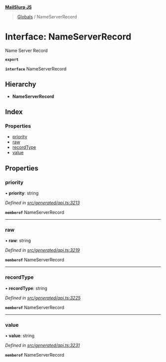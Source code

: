 **[MailSlurp JS](../README.md)**

> [Globals](../README.md) / NameServerRecord

# Interface: NameServerRecord

Name Server Record

**`export`** 

**`interface`** NameServerRecord

## Hierarchy

* **NameServerRecord**

## Index

### Properties

* [priority](nameserverrecord.md#priority)
* [raw](nameserverrecord.md#raw)
* [recordType](nameserverrecord.md#recordtype)
* [value](nameserverrecord.md#value)

## Properties

### priority

•  **priority**: string

*Defined in [src/generated/api.ts:3213](https://github.com/mailslurp/mailslurp-client/blob/c5e5f20/src/generated/api.ts#L3213)*

**`memberof`** NameServerRecord

___

### raw

•  **raw**: string

*Defined in [src/generated/api.ts:3219](https://github.com/mailslurp/mailslurp-client/blob/c5e5f20/src/generated/api.ts#L3219)*

**`memberof`** NameServerRecord

___

### recordType

•  **recordType**: string

*Defined in [src/generated/api.ts:3225](https://github.com/mailslurp/mailslurp-client/blob/c5e5f20/src/generated/api.ts#L3225)*

**`memberof`** NameServerRecord

___

### value

•  **value**: string

*Defined in [src/generated/api.ts:3231](https://github.com/mailslurp/mailslurp-client/blob/c5e5f20/src/generated/api.ts#L3231)*

**`memberof`** NameServerRecord
